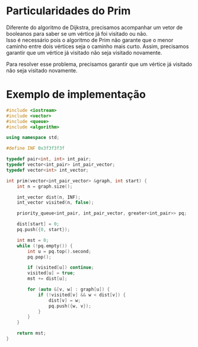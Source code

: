# Particularidades do Prim

Diferente do algoritmo de Dijkstra, precisamos acompanhar um vetor de booleanos para saber se um vértice já foi visitado ou não.  
Isso é necessário pois o algoritmo de Prim não garante que o menor caminho entre dois vértices seja o caminho mais curto. Assim, precisamos garantir que um vértice já visitado não seja visitado novamente.

Para resolver esse problema, precisamos garantir que um vértice já visitado não seja visitado novamente.

# Exemplo de implementação

```c++
#include <iostream>
#include <vector>
#include <queue>
#include <algorithm>

using namespace std;

#define INF 0x3f3f3f3f

typedef pair<int, int> int_pair;
typedef vector<int_pair> int_pair_vector;
typedef vector<int> int_vector;

int prim(vector<int_pair_vector> &graph, int start) {
    int n = graph.size();

    int_vector dist(n, INF);
    int_vector visited(n, false);

    priority_queue<int_pair, int_pair_vector, greater<int_pair>> pq;

    dist[start] = 0;
    pq.push({0, start});

    int mst = 0;
    while (!pq.empty()) {
        int u = pq.top().second;
        pq.pop();

        if (visited[u]) continue;
        visited[u] = true;
        mst += dist[u];

        for (auto &[v, w] : graph[u]) {
            if (!visited[v] && w < dist[v]) {
                dist[v] = w;
                pq.push({w, v});
            }
        }
    }

    return mst;
}